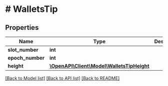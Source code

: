 # # WalletsTip

## Properties

Name | Type | Description | Notes
------------ | ------------- | ------------- | -------------
**slot_number** | **int** |  | 
**epoch_number** | **int** |  | 
**height** | [**\OpenAPI\Client\Model\WalletsTipHeight**](WalletsTipHeight.md) |  | 

[[Back to Model list]](../../README.md#documentation-for-models) [[Back to API list]](../../README.md#documentation-for-api-endpoints) [[Back to README]](../../README.md)


